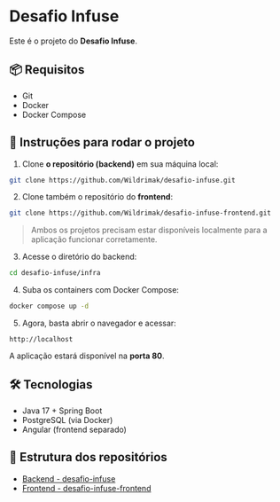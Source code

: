 # Desafio Infuse

Este é o projeto do **Desafio Infuse**.

## 📦 Requisitos

- Git
- Docker
- Docker Compose

## 🚀 Instruções para rodar o projeto

1. Clone **o repositório (backend)** em sua máquina local:

```bash
git clone https://github.com/Wildrimak/desafio-infuse.git
```

2. Clone também o repositório do **frontend**:

```bash
git clone https://github.com/Wildrimak/desafio-infuse-frontend.git
```

> Ambos os projetos precisam estar disponíveis localmente para a aplicação funcionar corretamente.

3. Acesse o diretório do backend:

```bash
cd desafio-infuse/infra
```

4. Suba os containers com Docker Compose:

```bash
docker compose up -d
```

5. Agora, basta abrir o navegador e acessar:

```
http://localhost
```

A aplicação estará disponível na **porta 80**.

## 🛠 Tecnologias

- Java 17 + Spring Boot
- PostgreSQL (via Docker)
- Angular (frontend separado)

## 📂 Estrutura dos repositórios

- [Backend - desafio-infuse](https://github.com/Wildrimak/desafio-infuse)
- [Frontend - desafio-infuse-frontend](https://github.com/Wildrimak/desafio-infuse-frontend)